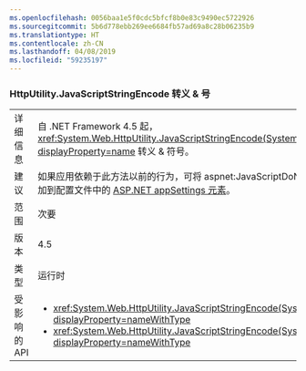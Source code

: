 ```yaml
---
ms.openlocfilehash: 0056baa1e5f0cdc5bfcf8b0e83c9490ec5722926
ms.sourcegitcommit: 5b6d778ebb269ee6684fb57ad69a8c28b06235b9
ms.translationtype: HT
ms.contentlocale: zh-CN
ms.lasthandoff: 04/08/2019
ms.locfileid: "59235197"
---
```

### <a name="httputilityjavascriptstringencode-escapes-ampersand"></a>HttpUtility.JavaScriptStringEncode 转义 & 号

|   |   |
|---|---|
|详细信息|自 .NET Framework 4.5 起，<xref:System.Web.HttpUtility.JavaScriptStringEncode(System.String)?displayProperty=name> 转义 &amp; 符号。|
|建议|如果应用依赖于此方法以前的行为，可将 aspnet:JavaScriptDoNotEncodeAmpersand 设置添加到配置文件中的 [ASP.NET appSettings 元素](https://docs.microsoft.com/previous-versions/aspnet/hh975440(v=vs.120))。|
|范围|次要|
|版本|4.5|
|类型|运行时|
|受影响的 API|<ul><li><xref:System.Web.HttpUtility.JavaScriptStringEncode(System.String)?displayProperty=nameWithType></li><li><xref:System.Web.HttpUtility.JavaScriptStringEncode(System.String,System.Boolean)?displayProperty=nameWithType></li></ul>|
